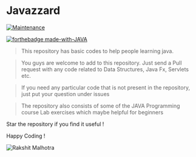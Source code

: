# Javazzard

[![Maintenance](https://img.shields.io/badge/Maintained%3F-yes-green.svg)](https://GitHub.com/Naereen/StrapDown.js/graphs/commit-activity)

[![forthebadge made-with-JAVA](http://ForTheBadge.com/images/badges/made-with-java.svg)](https://www.java.org/)


> This repository has basic codes to help people learning java.

> You guys are welcome to add to this repository. Just send a Pull request with any code related to Data Structures, Java Fx, Servlets etc. 

> If you need any particular code that is not present in the repository, just put your question under issues

> The repository also consists of some of the JAVA Programming course Lab exercises which maybe helpful for beginners

Star the repository if you find it useful !

Happy Coding !


![Rakshit Malhotra](https://img.shields.io/badge/Thank-You-orange.svg?style=for-the-badge)
